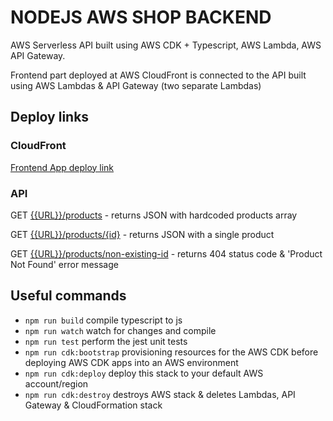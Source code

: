 # NODEJS AWS SHOP BACKEND

AWS Serverless API built using AWS CDK + Typescript, AWS Lambda, AWS API Gateway.

Frontend part deployed at AWS CloudFront is connected to the API built using AWS Lambdas & API Gateway (two separate Lambdas)

## Deploy links

### CloudFront

[Frontend App deploy link](https://d1svs9tsn43rrf.cloudfront.net/)

### API

GET [{{URL}}/products](https://km96rjp673.execute-api.us-east-1.amazonaws.com/products) - returns JSON with hardcoded products array

GET [{{URL}}/products/{id}](https://km96rjp673.execute-api.us-east-1.amazonaws.com/products/855e9a53-dd3c-46b8-8cb1-329f133146f6) - returns JSON with a single product

GET [{{URL}}/products/non-existing-id](https://km96rjp673.execute-api.us-east-1.amazonaws.com/products/some-random-id) - returns 404 status code & 'Product Not Found' error message

## Useful commands

* `npm run build`   compile typescript to js
* `npm run watch`   watch for changes and compile
* `npm run test`    perform the jest unit tests
* `npm run cdk:bootstrap` provisioning resources for the AWS CDK before deploying AWS CDK apps into an AWS environment
* `npm run cdk:deploy`      deploy this stack to your default AWS account/region
* `npm run cdk:destroy` destroys AWS stack & deletes Lambdas, API Gateway & CloudFormation stack
